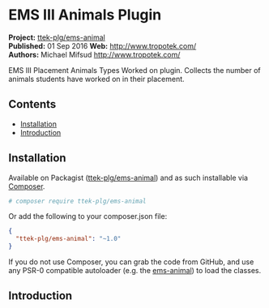 # EMS III Animals Plugin

__Project:__ [ttek-plg/ems-animal](http://packagist.org/packages/ttek-plg/ems-animal)  
__Published:__ 01 Sep 2016
__Web:__ <http://www.tropotek.com/>  
__Authors:__ Michael Mifsud <http://www.tropotek.com/>  
  
EMS III Placement Animals Types Worked on plugin. Collects the number of animals students have worked on in their placement.

## Contents

- [Installation](#installation)
- [Introduction](#introduction)


## Installation

Available on Packagist ([ttek-plg/ems-animal](http://packagist.org/packages/ttek-plg/ems-animal))
and as such installable via [Composer](http://getcomposer.org/).

```bash
# composer require ttek-plg/ems-animal
```

Or add the following to your composer.json file:

```json
{
  "ttek-plg/ems-animal": "~1.0"
}
```

If you do not use Composer, you can grab the code from GitHub, and use any
PSR-0 compatible autoloader (e.g. the [ems-animal](https://github.com/tropotek/ems-animal))
to load the classes.

## Introduction





  
  